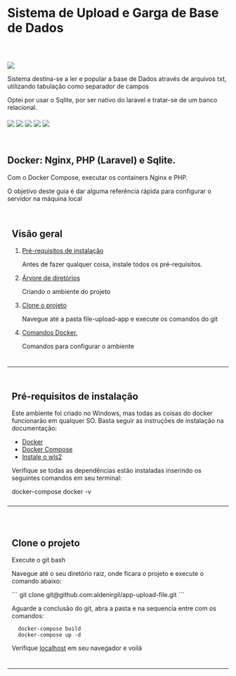 # Sistema de Upload e Garga de Base de Dados
<section style="margin-top: 60px;">
  <img src="https://i.imgur.com/mAizoEs.png" />
  <p>Sistema destina-se a ler e popular a base de Dados através de arquivos txt, utilizando tabulação como separador de campos</p>
  <p>Optei por usar o Sqlite, por ser nativo do laravel e tratar-se de um banco relacional.<p>
</section>

<section style="margin-top: 20px;">
  <img src="https://img.shields.io/badge/PHP-777BB4?style=for-the-badge&logo=php&logoColor=white">
  <img src="https://img.shields.io/badge/Docker-2CA5E0?style=for-the-badge&logo=docker&logoColor=white">
  <img src="https://img.shields.io/badge/Nginx-009639?style=for-the-badge&logo=nginx&logoColor=white">
  <img src="https://img.shields.io/badge/Sqlite-00000F?style=for-the-badge&logo=sqlite&logoColor=white">
  <img src="https://img.shields.io/badge/PRs-welcome-brightgreen.svg?style=shields">
</section>
<section style="margin-top: 60px;">
  <h1> Docker: Nginx, PHP (Laravel) e Sqlite. </h1>
  <p>Com o Docker Compose, executar os containers Nginx e PHP.</p>
  <p>O objetivo deste guia é dar alguma referência rápida para configurar o servidor na máquina local</p>
</section>

<section style="padding: 10px; margin-top: 20px;">
  <h2>Visão geral</h2>
  <ol>
      <li value="1">
        <p><a href="#prerequisites">Pré-requisitos de instalação</a></p>
        <p>Antes de fazer qualquer coisa, instale todos os pré-requisitos.</p>
      </li>
      <li>
        <p><a href="#dic-tree">Árvore de diretórios</a></p>
        <p>Criando o ambiente do projeto</p>
      </li>
      <li>
        <p><a href="#clone">Clone o projeto</a></p>
        <p>Navegue até a pasta file-upload-app e execute os comandos do git</p>
      </li>
      <li>
        <p><a href="#docker-commands">Comandos Docker.</a></p>
        <p>Comandos para configurar o ambiente</p>
      </li>      
  </ol>
</section>
<hr>
<section id="pré-requisitos" style="padding: 10px;">
  <h2> Pré-requisitos de instalação </h2>
  <p>Este ambiente foi criado no Windows, mas todas as coisas do docker funcionarão em qualquer SO. Basta seguir as instruções de instalação na documentação:</p>
  <ul>
    <li><a href="https://docs.docker.com/engine/install/">Docker</a></li>
    <li><a href="https://docs.docker.com/compose/install/">Docker Compose</a></li>
    <li><a href="https://learn.microsoft.com/pt-br/windows/wsl/install" target="_blank">Instale o wls2</a></li>
  </ul>
  <p>Verifique se todas as dependências estão instaladas inserindo os seguintes comandos em seu terminal:</p>
  <pré>
    docker-compose
    docker -v
  </pre>
</section>
<hr>
<br>

<section id="clone" style="padding: 10px;">
  <h2>Clone o projeto</h2>
  <p>Execute o git bash</p>
  <p>Navegue até o seu diretório raiz, onde ficara o projeto e execute o comando abaixo:</p>
  ```
    git clone git@github.com:aldenirgil/app-upload-file.git
  ```

  <p>Aguarde a conclusão do git, abra a pasta  e na sequencia entre com os comandos:</p>
  
  ```
    docker-compose build
    docker-compose up -d
  ```

  <p>Verifique <a href="http://localhost:8080/">localhost</a> em seu navegador e voilá</p>
  
</section>

<hr>

